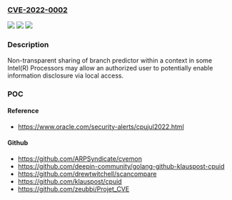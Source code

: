 ### [CVE-2022-0002](https://cve.mitre.org/cgi-bin/cvename.cgi?name=CVE-2022-0002)
![](https://img.shields.io/static/v1?label=Product&message=Intel(R)%20Processors&color=blue)
![](https://img.shields.io/static/v1?label=Version&message=See%20references%20&color=brightgreen)
![](https://img.shields.io/static/v1?label=Vulnerability&message=%20information%20disclosure%20&color=brightgreen)

### Description

Non-transparent sharing of branch predictor within a context in some Intel(R) Processors may allow an authorized user to potentially enable information disclosure via local access.

### POC

#### Reference
- https://www.oracle.com/security-alerts/cpujul2022.html

#### Github
- https://github.com/ARPSyndicate/cvemon
- https://github.com/deepin-community/golang-github-klauspost-cpuid
- https://github.com/drewtwitchell/scancompare
- https://github.com/klauspost/cpuid
- https://github.com/zeubbi/Projet_CVE

